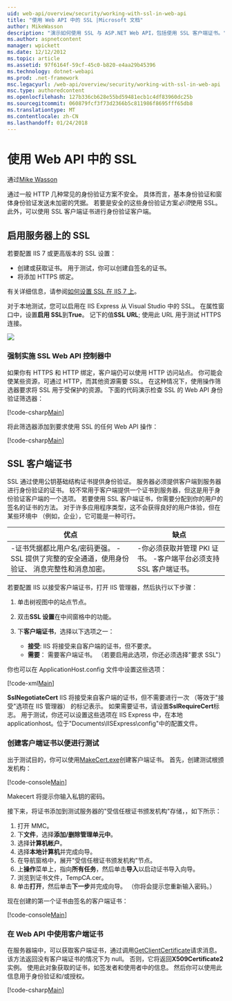 ```yaml
---
uid: web-api/overview/security/working-with-ssl-in-web-api
title: "使用 Web API 中的 SSL |Microsoft 文档"
author: MikeWasson
description: "演示如何使用 SSL 与 ASP.NET Web API，包括使用 SSL 客户端证书。"
ms.author: aspnetcontent
manager: wpickett
ms.date: 12/12/2012
ms.topic: article
ms.assetid: 97f6164f-59cf-45c0-b820-e4aa29b45396
ms.technology: dotnet-webapi
ms.prod: .net-framework
msc.legacyurl: /web-api/overview/security/working-with-ssl-in-web-api
msc.type: authoredcontent
ms.openlocfilehash: 127b336cb628e55bd59481ecb1c4df83960dc25b
ms.sourcegitcommit: 060879fcf3f73d2366b5c811986f8695fff65db8
ms.translationtype: MT
ms.contentlocale: zh-CN
ms.lasthandoff: 01/24/2018
---
```

<a name="working-with-ssl-in-web-api"></a>使用 Web API 中的 SSL
====================
通过[Mike Wasson](https://github.com/MikeWasson)

通过一般 HTTP 几种常见的身份验证方案不安全。 具体而言，基本身份验证和窗体身份验证发送未加密的凭据。 若要是安全的这些身份验证方案*必须*使用 SSL。 此外，可以使用 SSL 客户端证书进行身份验证客户端。

## <a name="enabling-ssl-on-the-server"></a>启用服务器上的 SSL

若要配置 IIS 7 或更高版本的 SSL 设置：

- 创建或获取证书。 用于测试，你可以创建自签名的证书。
- 将添加 HTTPS 绑定。

有关详细信息，请参阅[如何设置 SSL 在 IIS 7 上](https://www.iis.net/learn/manage/configuring-security/how-to-set-up-ssl-on-iis)。

对于本地测试，您可以启用在 IIS Express 从 Visual Studio 中的 SSL。 在属性窗口中，设置**启用 SSL**到**True**。 记下的值**SSL URL**; 使用此 URL 用于测试 HTTPS 连接。

![](working-with-ssl-in-web-api/_static/image1.png)

### <a name="enforcing-ssl-in-a-web-api-controller"></a>强制实施 SSL Web API 控制器中

如果你有 HTTPS 和 HTTP 绑定，客户端仍可以使用 HTTP 访问站点。 你可能会使某些资源，可通过 HTTP，而其他资源需要 SSL。 在这种情况下，使用操作筛选器要求将 SSL 用于受保护的资源。 下面的代码演示检查 SSL 的 Web API 身份验证筛选器：

[!code-csharp[Main](working-with-ssl-in-web-api/samples/sample1.cs)]

将此筛选器添加到要求使用 SSL 的任何 Web API 操作：

[!code-csharp[Main](working-with-ssl-in-web-api/samples/sample2.cs)]

## <a name="ssl-client-certificates"></a>SSL 客户端证书

SSL 通过使用公钥基础结构证书提供身份验证。 服务器必须提供客户端到服务器进行身份验证的证书。 较不常用于客户端提供一个证书到服务器，但这是用于身份验证客户端的一个选项。 若要使用 SSL 客户端证书，你需要分配到你的用户的签名的证书的方法。 对于许多应用程序类型，这不会获得良好的用户体验，但在某些环境中 （例如，企业），它可能是一种可行。

| 优点 | 缺点 |
| --- | --- |
| -证书凭据都比用户名/密码更强。 -SSL 提供了完整的安全通道，使用身份验证、 消息完整性和消息加密。 | -你必须获取并管理 PKI 证书。 -客户端平台必须支持 SSL 客户端证书。 |

若要配置 IIS 以接受客户端证书，打开 IIS 管理器，然后执行以下步骤：

1. 单击树视图中的站点节点。
2. 双击**SSL 设置**在中间窗格中的功能。
3. 下**客户端证书**，选择以下选项之一： 

    - **接受**: IIS 将接受来自客户端的证书，但不要求。
    - **需要**： 需要客户端证书。 （若要启用此选项，你还必须选择"要求 SSL"）

你也可以在 ApplicationHost.config 文件中设置这些选项：

[!code-xml[Main](working-with-ssl-in-web-api/samples/sample3.xml)]

**SslNegotiateCert** IIS 将接受来自客户端的证书，但不需要进行一次 （等效于"接受"选项在 IIS 管理器） 的标记表示。 如果需要证书，请设置**SslRequireCert**标志。 用于测试，你还可以设置这些选项在 IIS Express 中，在本地 applicationhost。位于"Documents\IISExpress\config"中的配置文件。

### <a name="creating-a-client-certificate-for-testing"></a>创建客户端证书以便进行测试

出于测试目的，你可以使用[MakeCert.exe](https://msdn.microsoft.com/library/bfsktky3.aspx)创建客户端证书。 首先，创建测试根颁发机构：

[!code-console[Main](working-with-ssl-in-web-api/samples/sample4.cmd)]

Makecert 将提示你输入私钥的密码。

接下来，将证书添加到测试服务器的"受信任根证书颁发机构"存储，，如下所示：

1. 打开 MMC。
2. 下**文件**，选择**添加/删除管理单元中**。
3. 选择**计算机帐户**。
4. 选择**本地计算机**并完成向导。
5. 在导航窗格中，展开"受信任根证书颁发机构"节点。
6. 上**操作**菜单上，指向**所有任务**，然后单击**导入**以启动证书导入向导。
7. 浏览到证书文件，TempCA.cer。
8. 单击**打开**，然后单击**下一步**并完成向导。 （你将会提示您重新输入密码。）

现在创建的第一个证书由签名的客户端证书：

[!code-console[Main](working-with-ssl-in-web-api/samples/sample5.cmd)]

### <a name="using-client-certificates-in-web-api"></a>在 Web API 中使用客户端证书

在服务器端中，可以获取客户端证书，通过调用[GetClientCertificate](https://msdn.microsoft.com/library/system.net.http.httprequestmessageextensions.getclientcertificate.aspx)请求消息。 该方法返回没有客户端证书的情况下为 null。 否则，它将返回**X509Certificate2**实例。 使用此对象获取的证书，如签发者和使用者中的信息。 然后你可以使用此信息用于身份验证和/或授权。

[!code-csharp[Main](working-with-ssl-in-web-api/samples/sample6.cs)]
